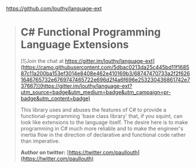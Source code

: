 
https://github.com/louthy/language-ext

> # C# Functional Programming Language Extensions
> 
> [![Join the chat at https://gitter.im/louthy/language-ext](https://camo.githubusercontent.com/5dbac0213da25c445bd11f168587c11a200ba153ef3014e8408e462e410169b3/68747470733a2f2f6261646765732e6769747465722e696d2f4a6f696e253230436861742e737667)](https://gitter.im/louthy/language-ext?utm_source=badge&utm_medium=badge&utm_campaign=pr-badge&utm_content=badge)
> 
> This library uses and abuses the features of C# to provide a functional-programming 'base class library' that, if you squint, can look like extensions to the language itself. The desire here is to make programming in C# much more reliable and to make the engineer's inertia flow in the direction of declarative and functional code rather than imperative.
> 
> **Author on twitter:** [https://twitter.com/paullouth](https://twitter.com/paullouth)